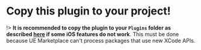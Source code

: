 
# Copy this plugin to your project!

!> **It is recommended to copy the plugin to your `Plugins` folder as described [here](ue-plugins/common-issues?id=how-to-correctly-copy-the-marketplace-plugin-to-my-project-folder) if some iOS features do not work**. This must be done because UE Marketplace can't process packages that use new XCode APIs.